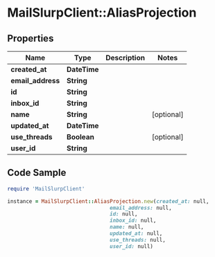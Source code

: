 # MailSlurpClient::AliasProjection

## Properties

Name | Type | Description | Notes
------------ | ------------- | ------------- | -------------
**created_at** | **DateTime** |  | 
**email_address** | **String** |  | 
**id** | **String** |  | 
**inbox_id** | **String** |  | 
**name** | **String** |  | [optional] 
**updated_at** | **DateTime** |  | 
**use_threads** | **Boolean** |  | [optional] 
**user_id** | **String** |  | 

## Code Sample

```ruby
require 'MailSlurpClient'

instance = MailSlurpClient::AliasProjection.new(created_at: null,
                                 email_address: null,
                                 id: null,
                                 inbox_id: null,
                                 name: null,
                                 updated_at: null,
                                 use_threads: null,
                                 user_id: null)
```


